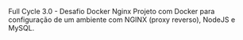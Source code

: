 Full Cycle 3.0 - Desafio Docker Nginx
Projeto com Docker para configuração de um ambiente com NGINX (proxy reverso), NodeJS e MySQL.

